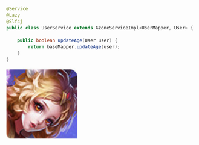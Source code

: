 
```java
@Service  
@Lazy  
@Slf4j  
public class UserService extends GzoneServiceImpl<UserMapper, User> {  
  
    public boolean updateAge(User user) {  
        return baseMapper.updateAge(user);  
    }  
}
```

![](assets/Pasted%20image%2020240204160556.png)